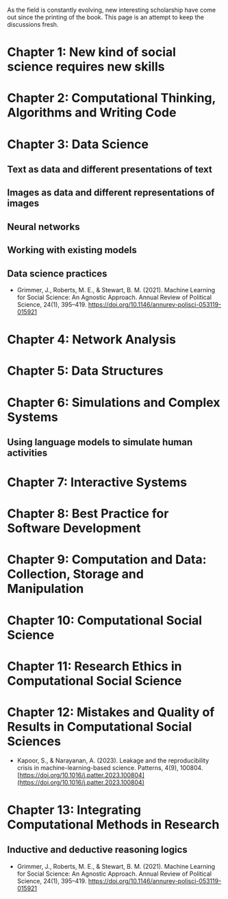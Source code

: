 As the field is constantly evolving, new interesting scholarship have come out since the printing of the book.
This page is an attempt to keep the discussions fresh.

# Chapter 1: New kind of social science requires new skills

# Chapter 2: Computational Thinking, Algorithms and Writing Code

# Chapter 3: Data Science

## Text as data and different presentations of text

## Images as data and different representations of images

## Neural networks

## Working with existing models

## Data science practices

* Grimmer, J., Roberts, M. E., & Stewart, B. M. (2021). Machine Learning for Social Science: An Agnostic Approach. Annual Review of Political Science, 24(1), 395–419. https://doi.org/10.1146/annurev-polisci-053119-015921

# Chapter 4: Network Analysis

# Chapter 5: Data Structures

# Chapter 6: Simulations and Complex Systems

## Using language models to simulate human activities

# Chapter 7: Interactive Systems

# Chapter 8: Best Practice for Software Development

# Chapter 9: Computation and Data: Collection, Storage and Manipulation

# Chapter 10: Computational Social Science

# Chapter 11: Research Ethics in Computational Social Science

# Chapter 12: Mistakes and Quality of Results in Computational Social Sciences

* Kapoor, S., & Narayanan, A. (2023). Leakage and the reproducibility crisis in machine-learning-based science. Patterns, 4(9), 100804. [https://doi.org/10.1016/j.patter.2023.100804](https://doi.org/10.1016/j.patter.2023.100804)

# Chapter 13: Integrating Computational Methods in Research

## Inductive and deductive reasoning logics

* Grimmer, J., Roberts, M. E., & Stewart, B. M. (2021). Machine Learning for Social Science: An Agnostic Approach. Annual Review of Political Science, 24(1), 395–419. https://doi.org/10.1146/annurev-polisci-053119-015921
